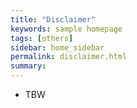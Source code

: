 ```yaml
---
title: "Disclaimer"
keywords: sample homepage
tags: [others]
sidebar: home_sidebar
permalink: disclaimer.html
summary:
---
```




- TBW
